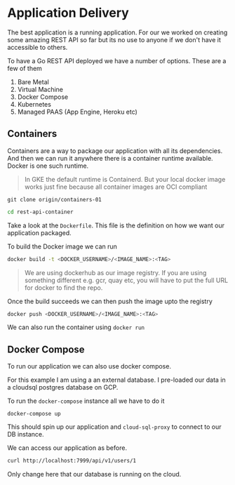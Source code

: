 # Application Delivery

The best application is a running application. For our we worked on creating some amazing REST API so far but its no use to anyone if we don't have it accessible to others.

To have a Go REST API deployed we have a number of options. These are a few of them
1. Bare Metal
2. Virtual Machine
3. Docker Compose
4. Kubernetes
5. Managed PAAS (App Engine, Heroku etc)

## Containers

Containers are a way to package our application with all its dependencies. And then we can run it anywhere there is a container runtime available. Docker is one such runtime.

> In GKE the default runtime is Containerd. But your local docker image works just fine because all container images are OCI compliant

```
git clone origin/containers-01
```

```bash
cd rest-api-container
```

Take a look at the `Dockerfile`. This file is the definition on how we want our application packaged. 

To build the Docker image we can run 

```bash
docker build -t <DOCKER_USERNAME>/<IMAGE_NAME>:<TAG>
```

> We are using dockerhub as our image registry. If you are using something different e.g. gcr, quay etc, you will have to put the full URL for docker to find the repo.

Once the build succeeds we can then push the image upto the registry

```bash
docker push <DOCKER_USERNAME>/<IMAGE_NAME>:<TAG>
```

We can also run the container using `docker run`

## Docker Compose

To run our application we can also use docker compose. 

For this example I am using a an external database. I pre-loaded our data in a cloudsql postgres database on GCP. 

To run the `docker-compose` instance all we have to do it

```
docker-compose up
```

This should spin up our application and `cloud-sql-proxy` to connect to our DB instance.

We can access our application as before.

```bash
curl http://localhost:7999/api/v1/users/1
```

Only change here that our database is running on the cloud. 


